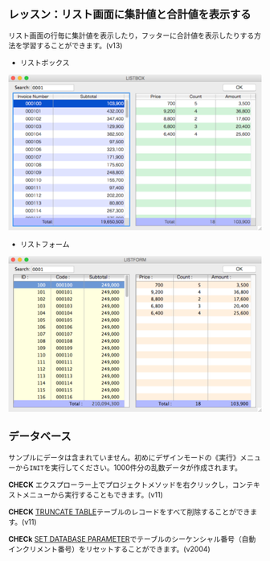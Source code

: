 レッスン：リスト画面に集計値と合計値を表示する
---

リスト画面の行毎に集計値を表示したり，フッターに合計値を表示したりする方法を学習することができます。(v13)

* リストボックス
 
![](https://github.com/4D-JP/tutorial-display-subtotal-in-list/blob/master/images/1.png)

* リストフォーム
 
![](https://github.com/4D-JP/tutorial-display-subtotal-in-list/blob/master/images/2.png)

データベース
---

サンプルにデータは含まれていません。初めにデザインモードの《実行》メニューから```INIT```を実行してください。1000件分の乱数データが作成されます。

**CHECK** エクスプローラー上でプロジェクトメソッドを右クリックし，コンテキストメニューから実行することもできます。(v11)

**CHECK** [TRUNCATE TABLE](http://doc.4d.com/4Dv14/4D/14.3/TRUNCATE-TABLE.301-1697352.en.html)テーブルのレコードをすべて削除することができます。(v11)

**CHECk** [SET DATABASE PARAMETER](http://doc.4d.com/4Dv14/4D/14.3/SET-DATABASE-PARAMETER.301-1696621.ja.html)でテーブルのシーケンシャル番号（自動インクリメント番号）をリセットすることができます。(v2004)


